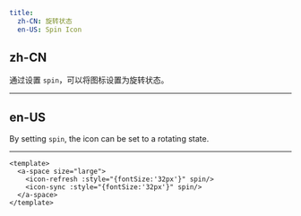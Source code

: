 ```yaml
title:
  zh-CN: 旋转状态
  en-US: Spin Icon
```

## zh-CN

通过设置 `spin`，可以将图标设置为旋转状态。

---

## en-US

By setting `spin`, the icon can be set to a rotating state.

---

```vue
<template>
  <a-space size="large">
    <icon-refresh :style="{fontSize:'32px'}" spin/>
    <icon-sync :style="{fontSize:'32px'}" spin/>
  </a-space>
</template>
```

